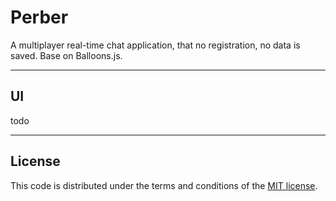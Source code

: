 # Perber

A multiplayer real-time chat application, that no registration, no data is saved. Base on Balloons.js.

---

## UI

todo

---

## License

This code is distributed under the terms and conditions of the [MIT license](LICENSE).


